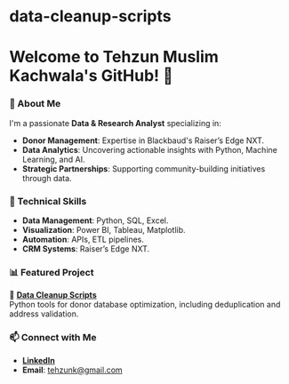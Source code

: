 # data-cleanup-scripts
# Welcome to Tehzun Muslim Kachwala's GitHub! 👋

### 🌟 About Me
I'm a passionate **Data & Research Analyst** specializing in:
- **Donor Management**: Expertise in Blackbaud's Raiser’s Edge NXT.
- **Data Analytics**: Uncovering actionable insights with Python, Machine Learning, and AI.
- **Strategic Partnerships**: Supporting community-building initiatives through data.

### 🔧 Technical Skills
- **Data Management**: Python, SQL, Excel.
- **Visualization**: Power BI, Tableau, Matplotlib.
- **Automation**: APIs, ETL pipelines.
- **CRM Systems**: Raiser’s Edge NXT.

### 📊 Featured Project
🌟 **[Data Cleanup Scripts](https://github.com/Tehzun/data-cleanup-scripts)**  
Python tools for donor database optimization, including deduplication and address validation.

### 📫 Connect with Me
- **[LinkedIn](https://linkedin.com/in/tehzun-kachwala)**
- **Email**: [tehzunk@gmail.com](mailto:tehzunk@gmail.com)
